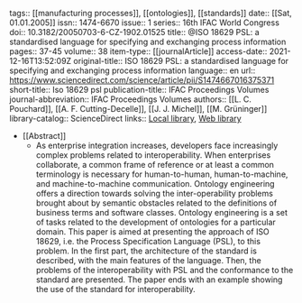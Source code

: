 tags:: [[manufacturing processes]], [[ontologies]], [[standards]]
date:: [[Sat, 01.01.2005]]
issn:: 1474-6670
issue:: 1
series:: 16th IFAC World Congress
doi:: 10.3182/20050703-6-CZ-1902.01525
title:: @ISO 18629 PSL: a standardised language for specifying and exchanging process information
pages:: 37-45
volume:: 38
item-type:: [[journalArticle]]
access-date:: 2021-12-16T13:52:09Z
original-title:: ISO 18629 PSL: a standardised language for specifying and exchanging process information
language:: en
url:: https://www.sciencedirect.com/science/article/pii/S1474667016375371
short-title:: Iso 18629 psl
publication-title:: IFAC Proceedings Volumes
journal-abbreviation:: IFAC Proceedings Volumes
authors:: [[L. C. Pouchard]], [[A. F. Cutting-Decelle]], [[J. J. Michel]], [[M. Grüninger]]
library-catalog:: ScienceDirect
links:: [Local library](zotero://select/library/items/9H9QIU4B), [Web library](https://www.zotero.org/users/6520516/items/9H9QIU4B)

- [[Abstract]]
	- As enterprise integration increases, developers face increasingly complex problems related to interoperability. When enterprises collaborate, a common frame of reference or at least a common terminology is necessary for human-to-human, human-to-machine, and machine-to-machine communication. Ontology engineering offers a direction towards solving the inter-operability problems brought about by semantic obstacles related to the definitions of business terms and software classes. Ontology engineering is a set of tasks related to the development of ontologies for a particular domain. This paper is aimed at presenting the approach of ISO 18629, i.e. the Process Specification Language (PSL), to this problem. In the first part, the architecture of the standard is described, with the main features of the language. Then, the problems of the interoperability with PSL and the conformance to the standard are presented. The paper ends with an example showing the use of the standard for interoperability.